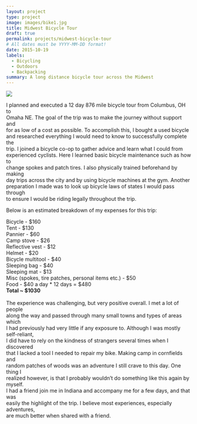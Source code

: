 ```yaml
---
layout: project
type: project
image: images/bike1.jpg
title: Midwest Bicycle Tour
draft: true
permalink: projects/midwest-bicycle-tour
# All dates must be YYYY-MM-DD format!
date: 2015-10-19
labels:
  - Bicycling
  - Outdoors
  - Backpacking
summary: A long distance bicycle tour across the Midwest
---
```


<img class="ui image" src="{{ site.baseurl }}/images/bike2.jpg">

I planned and executed a 12 day 876 mile bicycle tour from Columbus, OH to<br>
Omaha NE. The goal of the trip was to make the journey without support and<br>
for as low of a cost as possible. To accomplish this, I bought a used bicycle<br>
and researched everything I would need to know to successfully complete the <br>
trip. I joined a bicycle co-op to gather advice and learn what I could from <br>
experienced cyclists. Here I learned basic bicycle maintenance such as how to<br>
change spokes and patch tires. I also physically trained beforehand by making<br>
day trips across the city and by using bicycle machines at the gym. Another<br>
preparation I made was to look up bicycle laws of states I would pass through<br>
to ensure I would be riding legally throughout the trip.

Below is an estimated breakdown of my expenses for this trip:

Bicycle - $160<br>
Tent - $130<br>
Pannier - $60<br>
Camp stove - $26<br>
Reflective vest - $12<br>
Helmet - $20<br>
Bicycle multitool - $40<br>
Sleeping bag - $40<br>
Sleeping mat - $13<br>
Misc (spokes, tire patches, personal items etc.) - $50<br>
Food - $40 a day * 12 days = $480<br>
<b>Total ~ $1030</b>
<br>
<br>
The experience was challenging, but very positive overall. I met a lot of people<br>
along the way and passed through many small towns and types of areas which <br>
I had previously had very little if any exposure to. Although I was mostly self-reliant,<br>
I did have to rely on the kindness of strangers several times when I discovered <br>
that I lacked a tool I needed to repair my bike. Making camp in cornfields and <br>
random patches of woods was an adventure I still crave to this day. One thing I <br>
realized however, is that I probably wouldn’t do something like this again by myself.<br>
I had a friend join me in Indiana and accompany me for a few days, and that was <br>
easily the highlight of the trip. I believe most experiences, especially adventures,<br>
are much better when shared with a friend.
<br>
<br>
<br>
